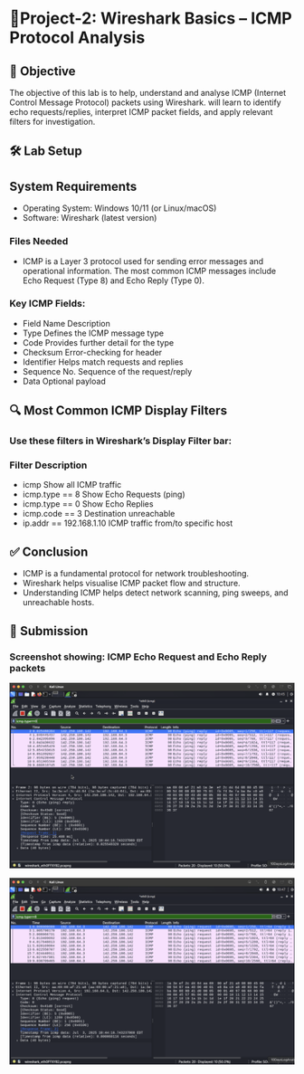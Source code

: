 
# 🚀Project-2: Wireshark Basics – ICMP Protocol Analysis

## 🎯 Objective
The objective of this lab is to help, understand and analyse ICMP (Internet Control Message Protocol) packets using Wireshark. will learn to identify echo requests/replies, interpret ICMP packet fields, and apply relevant filters for investigation.


## 🛠️ Lab Setup

## System Requirements
- Operating System: Windows 10/11 (or Linux/macOS)
- Software: Wireshark (latest version)

### Files Needed
- ICMP is a Layer 3 protocol used for sending error messages and operational information. The most common ICMP messages include Echo Request (Type 8) and Echo Reply (Type 0).

### Key ICMP Fields:
- Field Name	Description
- Type	Defines the ICMP message type
- Code	Provides further detail for the type
- Checksum	Error-checking for header
- Identifier	Helps match requests and replies
- Sequence No.	Sequence of the request/reply
- Data	Optional payload

## 🔍 Most Common ICMP Display Filters
### Use these filters in Wireshark’s Display Filter bar:
### Filter	Description
- icmp	Show all ICMP traffic
- icmp.type == 8	Show Echo Requests (ping)
- icmp.type == 0	Show Echo Replies
- icmp.code == 3	Destination unreachable
- ip.addr == 192.168.1.10	ICMP traffic from/to specific host


## ✅ Conclusion
- ICMP is a fundamental protocol for network troubleshooting.
- Wireshark helps visualise ICMP packet flow and structure.
- Understanding ICMP helps detect network scanning, ping sweeps, and unreachable hosts.


## 📸 Submission

### Screenshot showing: ICMP Echo Request and Echo Reply packets
![image alt](https://github.com/sachinpatil-soc/30-Day-SOC-Analyst-Challenge-2025/blob/eec8654746b231bf839eb8dd57d70f880db5ac0e/Echo-reply-type-0.png)

![image alt](https://github.com/sachinpatil-soc/30-Day-SOC-Analyst-Challenge-2025/blob/eec8654746b231bf839eb8dd57d70f880db5ac0e/Echo-request-type-8.png)
